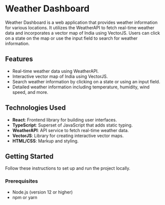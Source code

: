 # Weather Dashboard

Weather Dashboard is a web application that provides weather information for various locations. It utilizes the WeatherAPI to fetch real-time weather data and incorporates a vector map of India using VectorJS. Users can click on a state on the map or use the input field to search for weather information.

## Features

- Real-time weather data using WeatherAPI.
- Interactive vector map of India using VectorJS.
- Search weather information by clicking on a state or using an input field.
- Detailed weather information including temperature, humidity, wind speed, and more.

## Technologies Used

- **React**: Frontend library for building user interfaces.
- **TypeScript**: Superset of JavaScript that adds static typing.
- **WeatherAPI**: API service to fetch real-time weather data.
- **VectorJS**: Library for creating interactive vector maps.
- **HTML/CSS**: Markup and styling.

## Getting Started

Follow these instructions to set up and run the project locally.

### Prerequisites

- Node.js (version 12 or higher)
- npm or yarn


